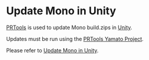 # Update Mono in Unity

[PRTools](https://github.cds.internal.unity3d.com/unity/prtools) is used to update Mono build.zips in [Unity](https://github.cds.internal.unity3d.com/unity/unity).

Updates must be run using the [PRTools Yamato Project](https://yamato.cds.internal.unity3d.com/jobs/842-prtools).

Please refer to [Update Mono in Unity](https://github.cds.internal.unity3d.com/unity/prtools/blob/master/README.md).